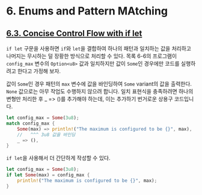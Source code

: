 # 6. Enums and Pattern MAtching

## [6.3. Concise Control Flow with if let](https://doc.rust-lang.org/book/ch06-03-if-let.html#concise-control-flow-with-if-let)

`if let` 구문을 사용하면 `if`와 `let`을 결합하여 하나의 패턴과 일치하는 값을 처리하고 나머지는 무시하는 덜 장황한 방식으로 처리할 수 있다.
목록 6-6의 프로그램이 `config_max` 변수의 `Option<u8>` 값과 일치하지만 값이 `Some`인 경우에만 코드를 실행하려고 한다고 가정해 보자.

값이 `Some`인 경우 패턴의 `max` 변수에 값을 바인딩하여 `Some` variant의 값을 출력한다.
`None` 값으로는 아무 작업도 수행하지 않으려 합니다. 일치 표현식을 충족하려면 하나의 변형만 처리한 후 _ => ()를 추가해야 하는데, 이는 추가하기 번거로운 상용구 코드입니다.

```rs
let config_max = Some(3u8);
match config_max {
    Some(max) => println!("The maximum is configured to be {}", max),
    //   ^^^ 3u8 값을 바인딩
    _ => (),
}
```

`if let`을 사용해서 더 간단하게 작성할 수 있다.

```rs
let config_max = Some(3u8);
if let Some(max) = config_max {
    println!("The maximum is configured to be {}", max);
}
```
